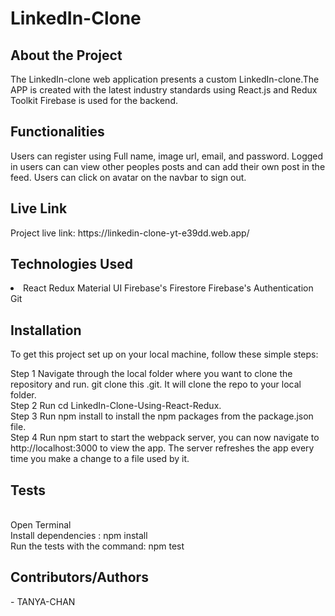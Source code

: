 # LinkedIn-Clone
<h2>About the Project</h2>
<p>The LinkedIn-clone web application presents a custom LinkedIn-clone.The APP is created with the latest industry standards using React.js and Redux Toolkit Firebase is used for the backend.<p>

<h2>Functionalities</h2>
Users can register using Full name, image url, email, and password.
Logged in users can can view other peoples posts and can add their own post in the feed.
Users can click on avatar on the navbar to sign out.


<h2>Live Link</h2>
Project live link: 
https://linkedin-clone-yt-e39dd.web.app/

<h2>Technologies Used</h2>
<li>
React
Redux
Material UI
Firebase's Firestore
Firebase's Authentication
Git
  </li>
  
  
<h2>Installation</h2>
To get this project set up on your local machine, follow these simple steps:
<p>
Step 1
Navigate through the local folder where you want to clone the repository and run.
git clone this .git. It will clone the repo to your local folder.
<br>
Step 2
Run cd LinkedIn-Clone-Using-React-Redux.
  <br>
Step 3
Run npm install to install the npm packages from the package.json file.
  <br>
Step 4
Run npm start to start the webpack server, you can now navigate to http://localhost:3000 to view the app. The server refreshes the app every time you make a change to a file used by it.
  <br>
<p> 
  
<h2>Tests</h2>
<br>
Open Terminal
<br>
Install dependencies :
npm install
<br>
Run the tests with the command:
npm test
<br>

<h2>Contributors/Authors</h2> - TANYA-CHAN
